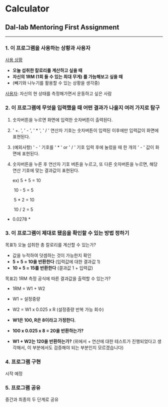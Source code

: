 # Calculator
## Dal-lab Mentoring First Assignment
---

### 1. 이 프로그램을 사용하는 상황과 사용자

<u>사용 상황</u>

- **오늘 섭취한 칼로리를 계산하고 싶을 때**
- **자신의 1RM (1회 들 수 있는 최대 무게) 를 가늠해보고 싶을 때**
- (빼기와 나누기를 활용할 수 있는 상황을 생각중)

<u>사용자</u>: 자신의 현 상태를 측정해가면서 운동하고 싶은 사람



### 2. 이 프로그램에 무엇을 입력했을 때 어떤 결과가 나올지 여러 가지로 탐구

1. 숫자버튼을 누르면 화면에 입력한 숫자버튼이 출력된다.

2. ' +. ', ' - ', ' * ', ' / ' 연산자 기호는 숫자버튼이 입력된 이후에만 입력값이 화면에 표현된다.

3. (예외사항) ' - ' 기호를 ' * ' or ' / ' 기호 입력 후에 눌렀을 때 한 개의 ' - ' 값이 화면에 표현된다.

4. 숫자버튼을 누른 후 연산자 기호 버튼을 누르고, 또 다른 숫자버튼을 누르면, 해당 연산 기호에 맞는 결과값이 표현된다.

   ex) 5 + 5 = 10

   ​	  10 - 5 = 5

   ​	    5 * 2 = 10

   ​	  10 / 2 = 5

   

- 0.0278 * 

### 3. 이 프로그램이 제대로 됐음을 확인할 수 있는 방법 정하기

목표1) 오늘 섭취한 총 칼로리를 계산할 수 있는가?

- 값을 누적하여 덧셈하는 것이 가능한지 확인
- **5 + 5 = 10을 반환한다** (입력값에 대한 결과값 1)
- **10 + 5 = 15를 반환한다** (결과값 1 + 입력값)

목표2) 1RM 측정 공식에 따른 결과값을 출력할 수 있는가?

- 1RM = W1 + W2

- W1 = 설정중량

- W2 = W1 x 0.025 x R (설정중량 반복 가능 회수)
- **W1은 100, R은 8이라고 가정한다.**
- **100 x 0.025 x 8 = 20을 반환하는가?**
- **W1 + W2는 120을 반환하는가?** (위에서 + 연산에 대한 테스트가 진행되었다고 생각해서, 이 부분에서도 검증해야 되는 부분인지 모르겠습니다)



### **4. 프로그램 구현**

시작 예정

### **5. 프로그램 공유**

중간과 최종의 두 단계로 공유